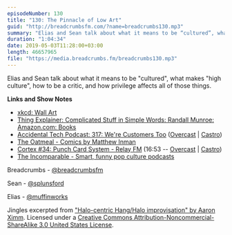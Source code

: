 ```yaml
---
episodeNumber: 130
title: "130: The Pinnacle of Low Art"
guid: "http://breadcrumbsfm.com/?name=breadcrumbs130.mp3"
summary: "Elias and Sean talk about what it means to be “cultured”, what makes “high culture”, how to be a critic, and how privilege affects all of those things."
duration: "1:04:34"
date: 2019-05-03T11:28:00+03:00
length: 46657965
file: "https://media.breadcrumbs.fm/breadcrumbs130.mp3"
---
```

Elias and Sean talk about what it means to be "cultured", what makes "high culture", how to be a critic, and how privilege affects all of those things.

**Links and Show Notes**
- [xkcd: Wall Art](https://xkcd.com/2018/)
- [Thing Explainer: Complicated Stuff in Simple Words: Randall Munroe: Amazon.com: Books](http://www.amazon.com/dp/0544668251/?tag=breadcrumbsfm-20)
- [Accidental Tech Podcast: 317: We're Customers Too](http://atp.fm/episodes/317) ([Overcast](https://overcast.fm/+CdR80hwg) | [Castro](https://castro.fm/episode/Svkcv4))
- [The Oatmeal - Comics by Matthew Inman](https://theoatmeal.com/)
- [Cortex #34: Punch Card System - Relay FM](http://relay.fm/cortex/34) (16:53 -- [Overcast](https://overcast.fm/+E7b4pckCs/16:53) | [Castro](https://castro.fm/episode/bSWIls#16:53))
- [The Incomparable - Smart, funny pop culture podcasts](https://www.theincomparable.com/)

Breadcrumbs - [@breadcrumbsfm](https://twitter.com/breadcrumbsfm)

Sean - [@splunsford](https://twitter.com/splunsford)

Elias - [@muffinworks](https://twitter.com/muffinworks)

Jingles excerpted from ["Halo-centric Hang/Halo improvisation" by Aaron Ximm](http://freemusicarchive.org/music/aaron_ximm/handpans_and_the_hang/). Licensed under a [Creative Commons Attribution-Noncommercial-ShareAlike 3.0 United States License](http://creativecommons.org/licenses/by-nc-sa/3.0/us/).